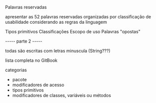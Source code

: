 Palavras reservadas

apresentar as 52 palavras reservadas organizadas por classificação de usabilidade considerando as regras da linguagem

Tipos primitivos
Classificações
Escopo de uso
Palavras "opostas"

----- parte 2 -----

todas são escritas com letras minuscula (String???)

lista completa no GitBook

categorias

- pacote
- modificadores de acesso
- tipos primitivos
- modificadores de classes, variáveis ou métodos
